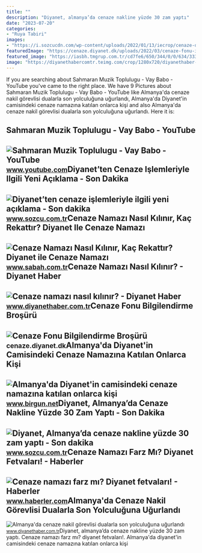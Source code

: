 ```yaml
---
title: ""
description: "Diyanet, almanya’da cenaze nakline yüzde 30 zam yaptı"
date: "2023-07-20"
categories:
- "Ruya Tabiri"
images:
- "https://i.sozcucdn.com/wp-content/uploads/2022/01/13/iecrop/cenaze-depophotos_16_9_1642050991.jpg?w=776&amp;h=436&amp;mode=crop"
featuredImage: "https://cenaze.diyanet.dk/uploads/2022/03/cenaze-fonu-ic-sayfa_w850_h191.jpeg"
featured_image: "https://iasbh.tmgrup.com.tr/cd7fe6/650/344/0/0/634/333?u=https://isbh.tmgrup.com.tr/sbh/2020/08/14/cenaze-namazi-nasil-kilinir-kac-rekattir-cenaze-namazi-kilinisi-tk1-1597407026869.jpg"
image: "https://diyanethabercomtr.teimg.com/crop/1280x720/diyanethaber-com-tr/images/haberler/2022/06/almanya_da_cenaze_nakil_gorevlisi_dualarla_son_yolculuguna_ugurlandi_h25751_39251.jpg"
---
```


If you are searching about Sahmaran Muzik Toplulugu - Vay Babo - YouTube you've came to the right place. We have 9 Pictures about Sahmaran Muzik Toplulugu - Vay Babo - YouTube like Almanya'da cenaze nakil görevlisi dualarla son yolculuğuna uğurlandı, Almanya'da Diyanet'in camisindeki cenaze namazına katılan onlarca kişi and also Almanya'da cenaze nakil görevlisi dualarla son yolculuğuna uğurlandı. Here it is:

Sahmaran Muzik Toplulugu - Vay Babo - YouTube
---------------------------------------------

 ![Sahmaran Muzik Toplulugu - Vay Babo - YouTube](https://i.ytimg.com/vi/nePiXzYUtV8/maxresdefault.jpg) <small>www.youtube.com</small>Diyanet’ten Cenaze Işlemleriyle Ilgili Yeni Açıklama - Son Dakika
-----------------------------------------------------------------

 ![Diyanet’ten cenaze işlemleriyle ilgili yeni açıklama - Son dakika](https://i.sozcucdn.com/wp-content/uploads/2020/04/09/iecrop/diyanet_16_9_1586426622-670x371.jpg?w=1200&h=675&mode=crop) <small>www.sozcu.com.tr</small>Cenaze Namazı Nasıl Kılınır, Kaç Rekattır? Diyanet Ile Cenaze Namazı
--------------------------------------------------------------------

 ![Cenaze Namazı Nasıl Kılınır, Kaç Rekattır? Diyanet ile Cenaze Namazı](https://iasbh.tmgrup.com.tr/cd7fe6/650/344/0/0/634/333?u=https://isbh.tmgrup.com.tr/sbh/2020/08/14/cenaze-namazi-nasil-kilinir-kac-rekattir-cenaze-namazi-kilinisi-tk1-1597407026869.jpg) <small>www.sabah.com.tr</small>Cenaze Namazı Nasıl Kılınır? - Diyanet Haber
--------------------------------------------

 ![Cenaze namazı nasıl kılınır? - Diyanet Haber](https://diyanethabercomtr.teimg.com/crop/1280x720/diyanethaber-com-tr/images/haberler/2022/06/cenaze_namazi_nasil_kilinir_h25709_dead7.jpg) <small>www.diyanethaber.com.tr</small>Cenaze Fonu Bilgilendirme Broşürü
---------------------------------

 ![Cenaze Fonu Bilgilendirme Broşürü](https://cenaze.diyanet.dk/uploads/2022/03/cenaze-fonu-ic-sayfa_w850_h191.jpeg) <small>cenaze.diyanet.dk</small>Almanya'da Diyanet'in Camisindeki Cenaze Namazına Katılan Onlarca Kişi
----------------------------------------------------------------------

 ![Almanya'da Diyanet'in camisindeki cenaze namazına katılan onlarca kişi](https://static.birgun.net/resim/haber-detay-resim/2020/07/30/almanya-da-diyanet-in-camisindeki-cenaze-namazina-katilan-onlarca-kisi-covid-19-a-yakalandi-762601-5.jpg) <small>www.birgun.net</small>Diyanet, Almanya’da Cenaze Nakline Yüzde 30 Zam Yaptı - Son Dakika
------------------------------------------------------------------

 ![Diyanet, Almanya’da cenaze nakline yüzde 30 zam yaptı - Son dakika](https://i.sozcucdn.com/wp-content/uploads/2022/01/13/iecrop/cenaze-depophotos_16_9_1642050991.jpg?w=776&h=436&mode=crop) <small>www.sozcu.com.tr</small>Cenaze Namazı Farz Mı? Diyanet Fetvaları! - Haberler
----------------------------------------------------

 ![Cenaze namazı farz mı? Diyanet fetvaları! - Haberler](https://i.hbrcdn.com/haber/2022/02/21/cenaze-namazi-farz-mi-diyanet-fetvalari-14747571_505_amp.jpg) <small>www.haberler.com</small>Almanya'da Cenaze Nakil Görevlisi Dualarla Son Yolculuğuna Uğurlandı
--------------------------------------------------------------------

 ![Almanya'da cenaze nakil görevlisi dualarla son yolculuğuna uğurlandı](https://diyanethabercomtr.teimg.com/crop/1280x720/diyanethaber-com-tr/images/haberler/2022/06/almanya_da_cenaze_nakil_gorevlisi_dualarla_son_yolculuguna_ugurlandi_h25751_39251.jpg) <small>www.diyanethaber.com.tr</small>Diyanet, almanya’da cenaze nakline yüzde 30 zam yaptı. Cenaze namazı farz mı? diyanet fetvaları!. Almanya'da diyanet'in camisindeki cenaze namazına katılan onlarca kişi
